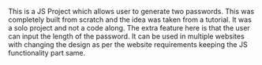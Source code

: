 This is a JS Project which allows user to generate two passwords. This was completely built from scratch and the idea was taken from a tutorial. 
It was a solo project and not a code along. 
The extra feature here is that the user can input the length of the password.
It can be used in multiple websites with changing the design as per the website requirements keeping the JS functionality part same. 
